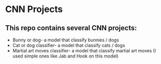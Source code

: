 # CNN Projects

## This repo contains several CNN projects:
* Bunny or dog- a model that classify bunnies / dogs 
* Cat or dog classifier- a model that classify cats / dogs
* Martial art moves classifier- a model that classify martial art moves (I used simple ones like Jab and Hook on this model)
